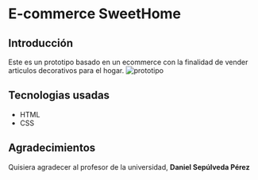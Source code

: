 # E-commerce SweetHome


## Introducción
Este es un prototipo basado en un ecommerce con la finalidad de vender articulos decorativos para el hogar.
![prototipo](https://www.ionos.es/digitalguide/fileadmin/DigitalGuide/Teaser/e-commerce.jpg)
<!-- Este es un proyecto hecho con  
SweetHome es una pagina web creada con en proposito de vender ariticulo de decoraciones para el hogar, con el objetivo de satisfacer la necesidad del cliente. -->

## Tecnologias usadas


- HTML
- CSS
<!-- 
![](https://cdn-icons-png.flaticon.com/512/919/919827.png)

![](https://cdn-icons-png.flaticon.com/512/919/919826.png) -->

## Agradecimientos

Quisiera agradecer al profesor de la universidad, **Daniel Sepúlveda Pérez**

